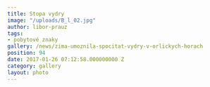 ```yaml
---
title: Stopa vydry
image: "/uploads/B_l_02.jpg"
author: libor-prauz
tags:
- pobytové znaky
gallery: /news/zima-umoznila-spocitat-vydry-v-orlickych-horach
position: 94
date: 2017-01-26 07:12:58.000000000 Z
category: gallery
layout: photo
---
```

